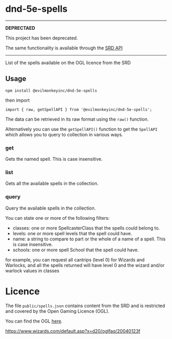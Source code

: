 # dnd-5e-spells

---
**DEPRECTAED**

This project has been deprecated.

The same functionality is available through the [SRD API](https://github.com/evilmonkeyinc/srd-api)

---

List of the spells available on the OGL licence from the SRD

## Usage

`npm install @evilmonkeyinc/dnd-5e-spells`

then import

`import { raw, getSpellAPI } from '@evilmonkeyinc/dnd-5e-spells';`

The data can be retrieved in its raw format using the `raw()` function.

Alternatively you can use the `getSpellAPI()` function to get the `SpellAPI` which allows you to query to collection in various ways.

### get

Gets the named spell. This is case insensitive.

### list

Gets all the available spells in the collection.

### query

Query the available spells in the collection.

You can state one or more of the following filters:
- classes: one or more SpellcasterClass that the spells could belong to.
- levels: one or more spell levels that the spell could have.
- name: a string to compare to part or the whole of a name of a spell. This is case insensitive.
- schools: one or more spell School that the spell could have.

for example, you can request all cantrips (level 0) for Wizards and Warlocks, and all the spells returned will have level 0 and the wizard and/or warlock values in classes

# Licence

The file `public/spells.json` contains content from the SRD and is restricted and covered by the Open Gaming Licence (OGL).

You can find the OGL [here](http://www.opengamingfoundation.org/ogl.html).

https://www.wizards.com/default.asp?x=d20/oglfaq/20040123f